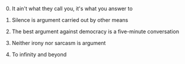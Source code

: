 0. It ain't what they call you, it's what you answer to

1. Silence is argument carried out by other means

2. The best argument against democracy is a five-minute conversation

3. Neither irony nor sarcasm is argument

4. To infinity and beyond
